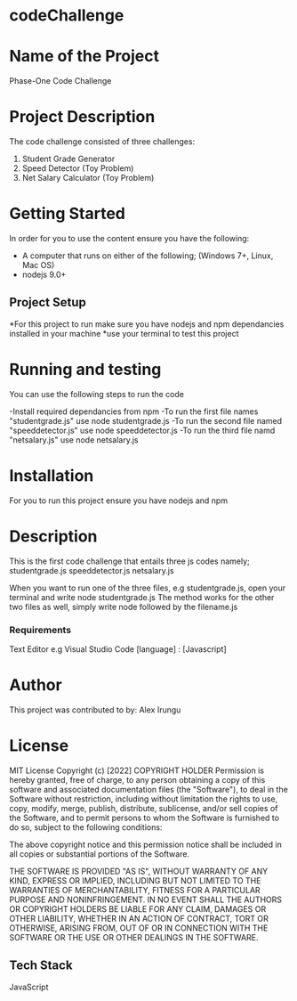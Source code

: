 # codeChallenge

# Name of the Project
Phase-One Code Challenge

# Project Description

The code challenge consisted of three challenges:
1. Student Grade Generator
2. Speed Detector (Toy Problem)
3. Net Salary Calculator (Toy Problem)

# Getting Started
In order for you to use the content ensure you have the following:

- A computer that runs on either of the following; (Windows 7+, Linux, Mac OS)
- nodejs 9.0+

## Project Setup
*For this project to run make sure you have nodejs and npm dependancies installed in your machine
*use your terminal to test this project

# Running and testing
You can use the following steps to run the code

-Install required dependancies from npm
-To run the first file names "studentgrade.js"
    use node studentgrade.js
-To run the second file named "speeddetector.js"
    use node speeddetector.js
-To run the third file namd "netsalary.js"
    use node netsalary.js

# Installation
For you to run this project ensure you have nodejs and npm

# Description
This is the first code challenge that entails three js codes namely; 
        studentgrade.js
        speeddetector.js
        netsalary.js

When you want to run one of the three files, e.g studentgrade.js, open your terminal and write node studentgrade.js
The method works for the other two files as well, simply write node followed by the filename.js


### Requirements
Text Editor e.g Visual Studio Code
[language] : [Javascript]

# Author
This project was contributed to by:
Alex Irungu

# License
MIT License
Copyright (c) [2022] COPYRIGHT HOLDER
Permission is hereby granted, free of charge, to any person obtaining a copy of this software and associated documentation files (the "Software"), to deal in the Software without restriction, including without limitation the rights to use, copy, modify, merge, publish, distribute, sublicense, and/or sell copies of the Software, and to permit persons to whom the Software is furnished to do so, subject to the following conditions:

The above copyright notice and this permission notice shall be included in all copies or substantial portions of the Software.

THE SOFTWARE IS PROVIDED "AS IS", WITHOUT WARRANTY OF ANY KIND, EXPRESS OR IMPLIED, INCLUDING BUT NOT LIMITED TO THE WARRANTIES OF MERCHANTABILITY, FITNESS FOR A PARTICULAR PURPOSE AND NONINFRINGEMENT. IN NO EVENT SHALL THE AUTHORS OR COPYRIGHT HOLDERS BE LIABLE FOR ANY CLAIM, DAMAGES OR OTHER LIABILITY, WHETHER IN AN ACTION OF CONTRACT, TORT OR OTHERWISE, ARISING FROM, OUT OF OR IN CONNECTION WITH THE SOFTWARE OR THE USE OR OTHER DEALINGS IN THE
SOFTWARE.

## Tech Stack
JavaScript